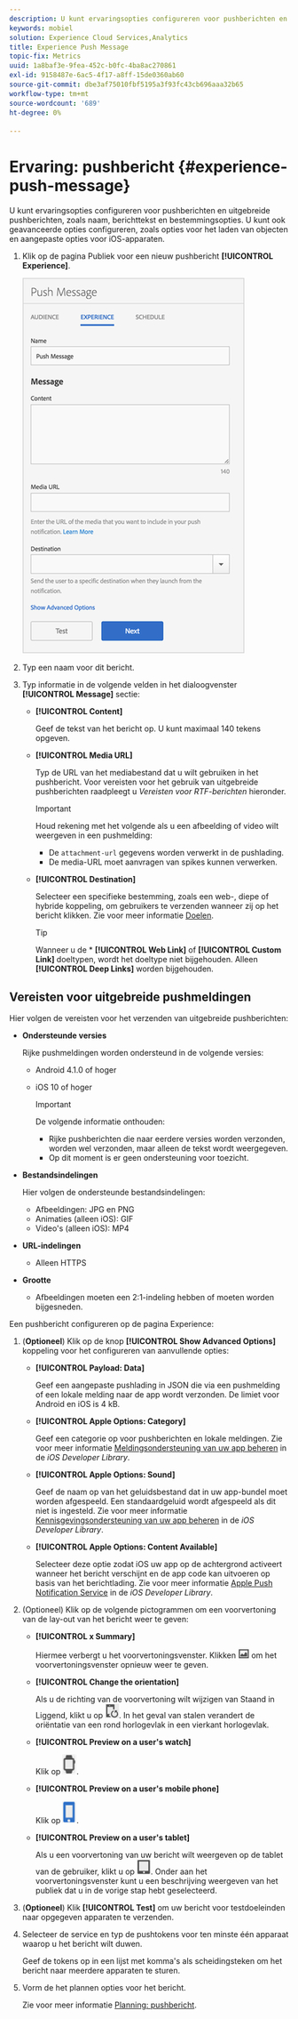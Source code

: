 ```yaml
---
description: U kunt ervaringsopties configureren voor pushberichten en uitgebreide pushberichten, zoals naam, berichttekst en bestemmingsopties. U kunt ook geavanceerde opties configureren, zoals opties voor het laden van objecten en aangepaste opties voor iOS-apparaten.
keywords: mobiel
solution: Experience Cloud Services,Analytics
title: Experience Push Message
topic-fix: Metrics
uuid: 1a8baf3e-9fea-452c-b0fc-4ba8ac270861
exl-id: 9158487e-6ac5-4f17-a8ff-15de0360ab60
source-git-commit: dbe3af75010fbf5195a3f93fc43cb696aaa32b65
workflow-type: tm+mt
source-wordcount: '689'
ht-degree: 0%

---
```


# Ervaring: pushbericht {#experience-push-message}

U kunt ervaringsopties configureren voor pushberichten en uitgebreide pushberichten, zoals naam, berichttekst en bestemmingsopties. U kunt ook geavanceerde opties configureren, zoals opties voor het laden van objecten en aangepaste opties voor iOS-apparaten.

1. Klik op de pagina Publiek voor een nieuw pushbericht **[!UICONTROL Experience]**.

   ![Experience push-berichtscherm](assets/experience-push-message.png)

1. Typ een naam voor dit bericht.
1. Typ informatie in de volgende velden in het dialoogvenster **[!UICONTROL Message]** sectie:

   * **[!UICONTROL Content]**

      Geef de tekst van het bericht op. U kunt maximaal 140 tekens opgeven.

   * **[!UICONTROL Media URL]**

      Typ de URL van het mediabestand dat u wilt gebruiken in het pushbericht. Voor vereisten voor het gebruik van uitgebreide pushberichten raadpleegt u *Vereisten voor RTF-berichten* hieronder.

      >[!IMPORTANT]
      >
      >Houd rekening met het volgende als u een afbeelding of video wilt weergeven in een pushmelding:
      > * De `attachment-url` gegevens worden verwerkt in de pushlading.
      > * De media-URL moet aanvragen van spikes kunnen verwerken.


   * **[!UICONTROL Destination]**

      Selecteer een specifieke bestemming, zoals een web-, diepe of hybride koppeling, om gebruikers te verzenden wanneer zij op het bericht klikken. Zie voor meer informatie [Doelen](/help/using/acquisition-main/c-create-destinations.md).

      >[!TIP]
      >
      >Wanneer u de * **[!UICONTROL Web Link]** of **[!UICONTROL Custom Link]** doeltypen, wordt het doeltype niet bijgehouden. Alleen **[!UICONTROL Deep Links]** worden bijgehouden.

## Vereisten voor uitgebreide pushmeldingen

Hier volgen de vereisten voor het verzenden van uitgebreide pushberichten:

* **Ondersteunde versies**

   Rijke pushmeldingen worden ondersteund in de volgende versies:
   * Android 4.1.0 of hoger
   * iOS 10 of hoger

      >[!IMPORTANT]
      >
      >De volgende informatie onthouden:
      >
      >* Rijke pushberichten die naar eerdere versies worden verzonden, worden wel verzonden, maar alleen de tekst wordt weergegeven.
      >* Op dit moment is er geen ondersteuning voor toezicht.


* **Bestandsindelingen**

   Hier volgen de ondersteunde bestandsindelingen:
   * Afbeeldingen: JPG en PNG
   * Animaties (alleen iOS): GIF
   * Video&#39;s (alleen iOS): MP4

* **URL-indelingen**
   * Alleen HTTPS

* **Grootte**
   * Afbeeldingen moeten een 2:1-indeling hebben of moeten worden bijgesneden.

Een pushbericht configureren op de pagina Experience:

1. (**Optioneel**) Klik op de knop **[!UICONTROL Show Advanced Options]** koppeling voor het configureren van aanvullende opties:

   * **[!UICONTROL Payload: Data]**

      Geef een aangepaste pushlading in JSON die via een pushmelding of een lokale melding naar de app wordt verzonden. De limiet voor Android en iOS is 4 kB.

   * **[!UICONTROL Apple Options: Category]**

      Geef een categorie op voor pushberichten en lokale meldingen. Zie voor meer informatie [Meldingsondersteuning van uw app beheren](https://developer.apple.com/library/content/documentation/NetworkingInternet/Conceptual/RemoteNotificationsPG/SupportingNotificationsinYourApp.html#//apple_ref/doc/uid/TP40008194-CH4-SW9) in de *iOS Developer Library*.

   * **[!UICONTROL Apple Options: Sound]**

      Geef de naam op van het geluidsbestand dat in uw app-bundel moet worden afgespeeld. Een standaardgeluid wordt afgespeeld als dit niet is ingesteld. Zie voor meer informatie [Kennisgevingsondersteuning van uw app beheren](https://developer.apple.com/library/content/documentation/NetworkingInternet/Conceptual/RemoteNotificationsPG/SupportingNotificationsinYourApp.html#//apple_ref/doc/uid/TP40008194-CH4-SW10) in de *iOS Developer Library*.

   * **[!UICONTROL Apple Options: Content Available]**

      Selecteer deze optie zodat iOS uw app op de achtergrond activeert wanneer het bericht verschijnt en de app code kan uitvoeren op basis van het berichtlading. Zie voor meer informatie [Apple Push Notification Service](https://developer.apple.com/library/content/documentation/NetworkingInternet/Conceptual/RemoteNotificationsPG/APNSOverview.html#//apple_ref/doc/uid/TP40008194-CH8-SW1) in de *iOS Developer Library*.

2. (Optioneel) Klik op de volgende pictogrammen om een voorvertoning van de lay-out van het bericht weer te geven:

   * **[!UICONTROL x Summary]**

      Hiermee verbergt u het voorvertoningsvenster. Klikken ![voorvertoning](assets/icon_preview.png) om het voorvertoningsvenster opnieuw weer te geven.

   * **[!UICONTROL Change the orientation]**

      Als u de richting van de voorvertoning wilt wijzigen van Staand in Liggend, klikt u op ![oriëntatie](assets/icon_orientation.png). In het geval van stalen verandert de oriëntatie van een rond horlogevlak in een vierkant horlogevlak.

   * **[!UICONTROL Preview on a user's watch]**

      Klik op ![horlogepictogram](assets/icon_watch.png).

   * **[!UICONTROL Preview on a user's mobile phone]**

      Klik op ![telefoonpictogram](assets/icon_phone.png).

   * **[!UICONTROL Preview on a user's tablet]**

      Als u een voorvertoning van uw bericht wilt weergeven op de tablet van de gebruiker, klikt u op ![tabletpictogram](assets/icon_tablet.png).
   Onder aan het voorvertoningsvenster kunt u een beschrijving weergeven van het publiek dat u in de vorige stap hebt geselecteerd.

3. (**Optioneel**) Klik **[!UICONTROL Test]** om uw bericht voor testdoeleinden naar opgegeven apparaten te verzenden.
4. Selecteer de service en typ de pushtokens voor ten minste één apparaat waarop u het bericht wilt duwen.

   Geef de tokens op in een lijst met komma&#39;s als scheidingsteken om het bericht naar meerdere apparaten te sturen.

5. Vorm de het plannen opties voor het bericht.

   Zie voor meer informatie [Planning: pushbericht](/help/using/in-app-messaging/t-create-push-message/c-schedule-push-message.md).
